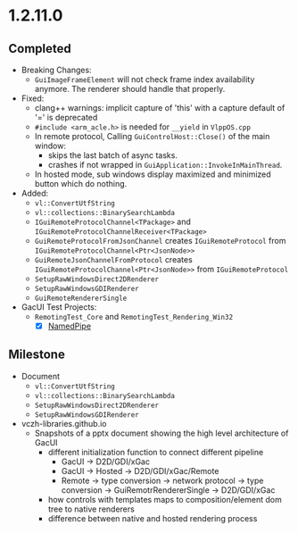 # 1.2.11.0

## Completed

- Breaking Changes:
  - `GuiImageFrameElement` will not check frame index availability anymore. The renderer should handle that properly.
- Fixed:
  - clang++ warnings: implicit capture of 'this' with a capture default of '=' is deprecated
  - `#include <arm_acle.h>` is needed for `__yield` in `VlppOS.cpp`
  - In remote protocol, Calling `GuiControlHost::Close()` of the main window:
    - skips the last batch of async tasks.
    - crashes if not wrapped in `GuiApplication::InvokeInMainThread`.
  - In hosted mode, sub windows display maximized and minimized button which do nothing.
- Added:
  - `vl::ConvertUtfString`
  - `vl::collections::BinarySearchLambda`
  - `IGuiRemoteProtocolChannel<TPackage>` and `IGuiRemoteProtocolChannelReceiver<TPackage>`
  - `GuiRemoteProtocolFromJsonChannel` creates `IGuiRemoteProtocol` from `IGuiRemoteProtocolChannel<Ptr<JsonNode>>`
  - `GuiRemoteJsonChannelFromProtocol` creates `IGuiRemoteProtocolChannel<Ptr<JsonNode>>` from `IGuiRemoteProtocol`
  - `SetupRawWindowsDirect2DRenderer`
  - `SetupRawWindowsGDIRenderer`
  - `GuiRemoteRendererSingle`
- GacUI Test Projects:
  - `RemotingTest_Core` and `RemotingTest_Rendering_Win32`
    - [x] [NamedPipe](https://learn.microsoft.com/en-us/windows/win32/ipc/named-pipe-server-using-overlapped-i-o)

## Milestone

- Document
  - `vl::ConvertUtfString`
  - `vl::collections::BinarySearchLambda`
  - `SetupRawWindowsDirect2DRenderer`
  - `SetupRawWindowsGDIRenderer`
- vczh-libraries.github.io
  - Snapshots of a pptx document showing the high level architecture of GacUI
    - different initialization function to connect different pipeline 
      - GacUI -> D2D/GDI/xGac
      - GacUI -> Hosted -> D2D/GDI/xGac/Remote
      - Remote -> type conversion -> network protocol -> type conversion -> GuiRemotrRendererSingle -> D2D/GDI/xGac
    - how controls with templates maps to composition/element dom tree to native renderers
    - difference between native and hosted rendering process 

